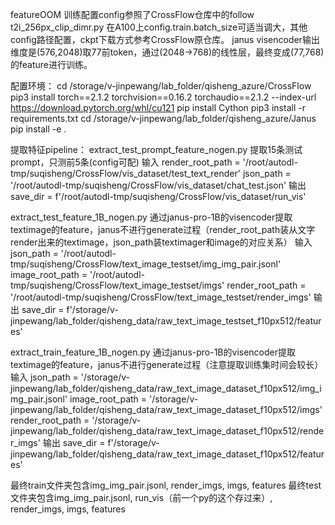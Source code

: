 featureOOM
训练配置config参照了CrossFlow仓库中的follow t2i_256px_clip_dimr.py
在A100上config.train.batch_size可适当调大，其他config路径配置，ckpt下载方式参考CrossFlow原仓库。
janus visencoder输出维度是(576,2048)取77前token，通过(2048->768)的线性层，最终变成(77,768)的feature进行训练。

配置环境：
cd /storage/v-jinpewang/lab_folder/qisheng_azure/CrossFlow
pip3 install torch==2.1.2 torchvision==0.16.2 torchaudio==2.1.2 --index-url https://download.pytorch.org/whl/cu121
pip install Cython
pip3 install -r requirements.txt
cd /storage/v-jinpewang/lab_folder/qisheng_azure/Janus
pip install -e .

提取特征pipeline：
extract_test_prompt_feature_nogen.py  提取15条测试prompt，只测前5条(config可配)
输入
render_root_path = '/root/autodl-tmp/suqisheng/CrossFlow/vis_dataset/test_text_render'
json_path = '/root/autodl-tmp/suqisheng/CrossFlow/vis_dataset/chat_test.json'
输出
save_dir = f'/root/autodl-tmp/suqisheng/CrossFlow/vis_dataset/run_vis'

extract_test_feature_1B_nogen.py 通过janus-pro-1B的visencoder提取textimage的feature，janus不进行generate过程（render_root_path装从文字render出来的textimage，json_path装textimager和image的对应关系）
输入
json_path = '/root/autodl-tmp/suqisheng/CrossFlow/text_image_testset/img_img_pair.jsonl'
image_root_path = '/root/autodl-tmp/suqisheng/CrossFlow/text_image_testset/imgs'
render_root_path = '/root/autodl-tmp/suqisheng/CrossFlow/text_image_testset/render_imgs'
输出 
save_dir = f'/storage/v-jinpewang/lab_folder/qisheng_data/raw_text_image_testset_f10px512/features'

extract_train_feature_1B_nogen.py 通过janus-pro-1B的visencoder提取textimage的feature，janus不进行generate过程（注意提取训练集时间会较长）
输入
json_path = '/storage/v-jinpewang/lab_folder/qisheng_data/raw_text_image_dataset_f10px512/img_img_pair.jsonl'
image_root_path = '/storage/v-jinpewang/lab_folder/qisheng_data/raw_text_image_dataset_f10px512/imgs'
render_root_path = '/storage/v-jinpewang/lab_folder/qisheng_data/raw_text_image_dataset_f10px512/render_imgs'
输出
save_dir = f'/storage/v-jinpewang/lab_folder/qisheng_data/raw_text_image_dataset_f10px512/features'

最终train文件夹包含img_img_pair.jsonl, render_imgs, imgs, features
最终test文件夹包含img_img_pair.jsonl, run_vis（前一个py的这个存过来）, render_imgs, imgs, features
